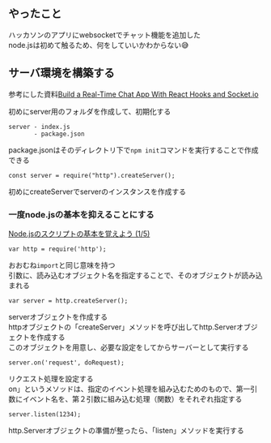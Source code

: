 ## やったこと
ハッカソンのアプリにwebsocketでチャット機能を追加した  
node.jsは初めて触るため、何をしていいかわからない😅

## サーバ環境を構築する
参考にした資料[Build a Real-Time Chat App With React Hooks and Socket.io](https://medium.com/swlh/build-a-real-time-chat-app-with-react-hooks-and-socket-io-4859c9afecb0)  

初めにserver用のフォルダを作成して、初期化する  
```
server - index.js
       - package.json
```
package.jsonはそのディレクトリ下で`npm init`コマンドを実行することで作成できる  

```node
const server = require("http").createServer();
```
初めにcreateServerでserverのインスタンスを作成する  

### 一度node.jsの基本を抑えることにする
[Node.jsのスクリプトの基本を覚えよう (1/5)](https://www.tuyano.com/index3?id=1126003)  

```node
var http = require('http');
```
おおむね`import`と同じ意味を持つ  
引数に、読み込むオブジェクト名を指定することで、そのオブジェクトが読み込まれる  

```node
var server = http.createServer();
```
serverオブジェクトを作成する  
httpオブジェクトの「createServer」メソッドを呼び出してhttp.Serverオブジェクトを作成する  
このオブジェクトを用意し、必要な設定をしてからサーバーとして実行する  

```node
server.on('request', doRequest);
```
リクエスト処理を設定する  
on」というメソッドは、指定のイベント処理を組み込むためのもので、第一引数にイベント名を、第２引数に組み込む処理（関数）をそれぞれ指定する  

```node
server.listen(1234);
```
http.Serverオブジェクトの準備が整ったら、「listen」メソッドを実行する  

